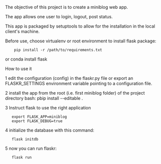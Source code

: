 The objective of this project is to create a miniblog web app. 

The app allows one user to login, logout, post status. 

This app is packaged by setuptools to allow for the installation in the local client's machine. 

Before use, choose virtualenv or root environment to install flask package:

        pip install -r /path/to/requirements.txt

  or    conda install flask

How to use it

1 edit the configuration (config) in the flaskr.py file or export an FLASKR_SETTINGS environment variable pointing to a configuration file.

2 install the app from the root (i.e. first miniblog folder) of the project directory
       bash: pbip install --editable .

3 Instruct flask to use the right application

       export FLASK_APP=miniblog
       export FLASK_DEBUG=true
4 initialize the database with this command:

       flask initdb
5 now you can run flaskr:

       flask run




      
   
